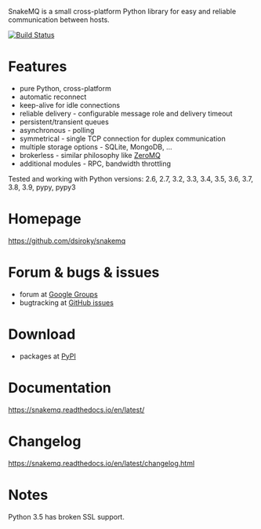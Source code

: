 SnakeMQ is a small cross-platform Python library for easy and reliable
communication between hosts.

[![Build Status](https://travis-ci.org/dsiroky/snakemq.svg?branch=master)](https://travis-ci.org/dsiroky/snakemq)

# Features
  * pure Python, cross-platform
  * automatic reconnect
  * keep-alive for idle connections
  * reliable delivery - configurable message role and delivery timeout
  * persistent/transient queues
  * asynchronous - polling
  * symmetrical - single TCP connection for duplex communication
  * multiple storage options - SQLite, MongoDB, ...
  * brokerless - similar philosophy like [ZeroMQ](http://www.zeromq.org/)
  * additional modules - RPC, bandwidth throttling

Tested and working with Python versions: 2.6, 2.7, 3.2, 3.3, 3.4, 3.5, 3.6, 3.7, 3.8, 3.9, pypy, pypy3

# Homepage
<https://github.com/dsiroky/snakemq>

# Forum & bugs & issues
  * forum at [Google Groups](https://groups.google.com/forum/#!forum/snakemq)
  * bugtracking at [GitHub issues](https://github.com/dsiroky/snakemq/issues)

# Download
  * packages at [PyPI](http://pypi.python.org/pypi/snakeMQ)

# Documentation
<https://snakemq.readthedocs.io/en/latest/>

# Changelog
<https://snakemq.readthedocs.io/en/latest/changelog.html>

# Notes
Python 3.5 has broken SSL support.
